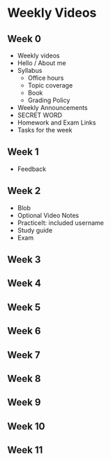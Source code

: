 # Weekly Videos

## Week 0
- Weekly videos
- Hello / About me
- Syllabus
  - Office hours
  - Topic coverage
  - Book
  - Grading Policy
- Weekly Announcements
- SECRET WORD
- Homework and Exam Links
- Tasks for the week

## Week 1
- Feedback

## Week 2
- Blob
- Optional Video Notes
- PracticeIt: included username
- Study guide
- Exam

## Week 3

## Week 4

## Week 5

## Week 6

## Week 7

## Week 8

## Week 9

## Week 10

## Week 11
